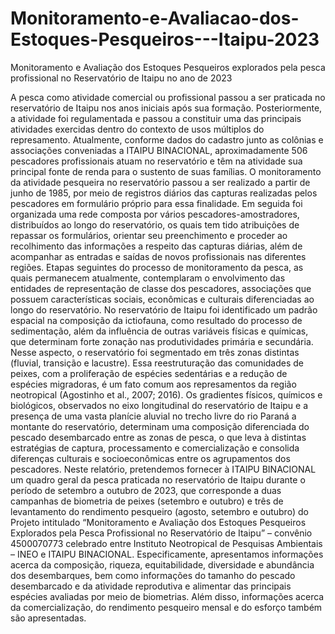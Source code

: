 # Monitoramento-e-Avaliacao-dos-Estoques-Pesqueiros---Itaipu-2023
Monitoramento e Avaliação dos Estoques Pesqueiros explorados pela pesca profissional no Reservatório de Itaipu no ano de 2023

A pesca como atividade comercial ou profissional passou a ser praticada no reservatório de Itaipu nos anos iniciais após sua formação. Posteriormente, a atividade foi regulamentada e passou a constituir uma das principais atividades exercidas dentro do contexto de usos múltiplos do represamento. Atualmente, conforme dados do cadastro junto as colônias e associações conveniadas a ITAIPU BINACIONAL, aproximadamente 506 pescadores profissionais atuam no reservatório e têm na atividade sua principal fonte de renda para o sustento de suas famílias.
O monitoramento da atividade pesqueira no reservatório passou a ser realizado a partir de junho de 1985, por meio de registros diários das capturas realizadas pelos pescadores em formulário próprio para essa finalidade. Em seguida foi organizada uma rede composta por vários pescadores-amostradores, distribuídos ao longo do reservatório, os quais tem tido atribuições de repassar os formulários, orientar seu preenchimento e proceder ao recolhimento das informações a respeito das capturas diárias, além de acompanhar as entradas e saídas de novos profissionais nas diferentes regiões. Etapas seguintes do processo de monitoramento da pesca, as quais permanecem atualmente, contemplaram o envolvimento das entidades de representação de classe dos pescadores, associações que possuem características sociais, econômicas e culturais diferenciadas ao longo do reservatório.
No reservatório de Itaipu foi identificado um padrão espacial na composição da ictiofauna, como resultado do processo de sedimentação, além da influência de outras variáveis físicas e químicas, que determinam forte zonação nas produtividades primária e secundária. Nesse aspecto, o reservatório foi segmentado em três zonas distintas (fluvial, transição e lacustre). Essa reestruturação das comunidades de peixes, com a proliferação de espécies sedentárias e a redução de espécies migradoras, é um fato comum aos represamentos da região neotropical (Agostinho et al., 2007; 2016).
Os gradientes físicos, químicos e biológicos, observados no eixo longitudinal do reservatório de Itaipu e a presença de uma vasta planície aluvial no trecho livre do rio Paraná a montante do reservatório, determinam uma composição diferenciada do pescado desembarcado entre as zonas de pesca, o que leva à distintas estratégias de captura, processamento e comercialização e consolida diferenças culturais e socioeconômicas entre os agrupamentos dos pescadores.
Neste relatório, pretendemos fornecer à ITAIPU BINACIONAL um quadro geral da pesca praticada no reservatório de Itaipu durante o período de setembro a outubro de 2023, que corresponde a duas campanhas de biometria de peixes (setembro e outubro) e três de levantamento do rendimento pesqueiro (agosto, setembro e outubro) do Projeto intitulado “Monitoramento e Avaliação dos Estoques Pesqueiros Explorados pela Pesca Profissional no Reservatório de Itaipu” – convênio 4500070773 celebrado entre Instituto Neotropical de Pesquisas Ambientais – INEO e ITAIPU BINACIONAL. Especificamente, apresentamos informações acerca da composição, riqueza, equitabilidade, diversidade e abundância dos desembarques, bem como informações do tamanho do pescado desembarcado e da atividade reprodutiva e alimentar das principais espécies avaliadas por meio de biometrias. Além disso, informações acerca da comercialização, do rendimento pesqueiro mensal e do esforço também são apresentadas.
